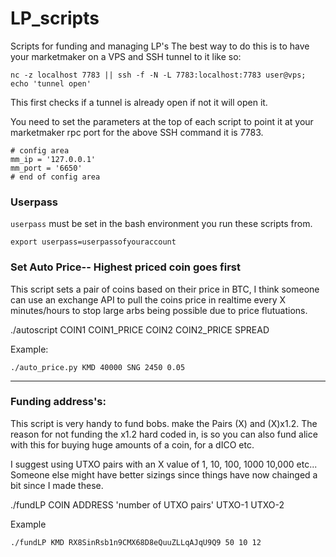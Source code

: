 # LP_scripts
Scripts for funding and managing LP's
The best way to do this is to have your marketmaker on a VPS and SSH tunnel to it like so: 

`nc -z localhost 7783 || ssh -f -N -L 7783:localhost:7783 user@vps; echo 'tunnel open'`

This first checks if a tunnel is already open if not it will open it. 

You need to set the parameters at the top of each script to point it at your marketmaker rpc port for the above SSH command it is 7783.
```
# config area
mm_ip = '127.0.0.1'
mm_port = '6650'
# end of config area
```

### Userpass
`userpass` must be set in the bash environment you run these scripts from. 

`export userpass=userpassofyouraccount`

### Set Auto Price-- Highest priced coin goes first
This script sets a pair of coins based on their price in BTC, I think someone can use an exchange API to pull the coins price in realtime every X minutes/hours to stop large arbs being possible due to price flutuations.

./autoscript COIN1 COIN1_PRICE COIN2 COIN2_PRICE SPREAD

Example:

`./auto_price.py KMD 40000 SNG 2450 0.05`

-------------------------------------------------
### Funding address's:

This script is very handy to fund bobs. make the Pairs (X) and (X)x1.2. The reason for not funding the x1.2 hard coded in, is so you can also fund alice with this for buying huge amounts of a coin, for a dICO etc.

I suggest using UTXO pairs with an X value of 1, 10, 100, 1000 10,000 etc... Someone else might have better sizings since things have now chainged a bit since I made these.

./fundLP COIN ADDRESS 'number of UTXO pairs' UTXO-1 UTXO-2

Example

`./fundLP KMD RX8SinRsb1n9CMX68D8eQuuZLLqAJqU9Q9 50 10 12`
